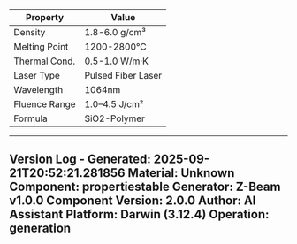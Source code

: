 | Property | Value |
|----------|-------|
| Density | 1.8-6.0 g/cm³ |
| Melting Point | 1200-2800°C |
| Thermal Cond. | 0.5-1.0 W/m·K |
| Laser Type | Pulsed Fiber Laser |
| Wavelength | 1064nm |
| Fluence Range | 1.0–4.5 J/cm² |
| Formula | SiO2-Polymer |


---
Version Log - Generated: 2025-09-21T20:52:21.281856
Material: Unknown
Component: propertiestable
Generator: Z-Beam v1.0.0
Component Version: 2.0.0
Author: AI Assistant
Platform: Darwin (3.12.4)
Operation: generation
---